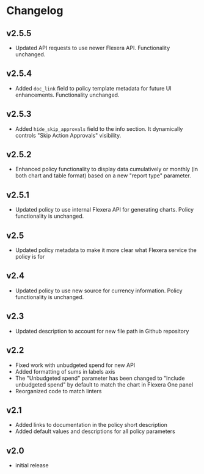 # Changelog

## v2.5.5

- Updated API requests to use newer Flexera API. Functionality unchanged.

## v2.5.4

- Added `doc_link` field to policy template metadata for future UI enhancements. Functionality unchanged.

## v2.5.3

- Added `hide_skip_approvals` field to the info section. It dynamically controls "Skip Action Approvals" visibility.

## v2.5.2

- Enhanced policy functionality to display data cumulatively or monthly (in both chart and table format) based on a new "report type" parameter.

## v2.5.1

- Updated policy to use internal Flexera API for generating charts. Policy functionality is unchanged.

## v2.5

- Updated policy metadata to make it more clear what Flexera service the policy is for

## v2.4

- Updated policy to use new source for currency information. Policy functionality is unchanged.

## v2.3

- Updated description to account for new file path in Github repository

## v2.2

- Fixed work with unbudgeted spend for new API
- Added formatting of sums in labels axis
- The "Unbudgeted spend" parameter has been changed to "Include unbudgeted spend" by default to match the chart in Flexera One panel
- Reorganized code to match linters

## v2.1

- Added links to documentation in the policy short description
- Added default values ​​and descriptions for all policy parameters

## v2.0

- initial release
